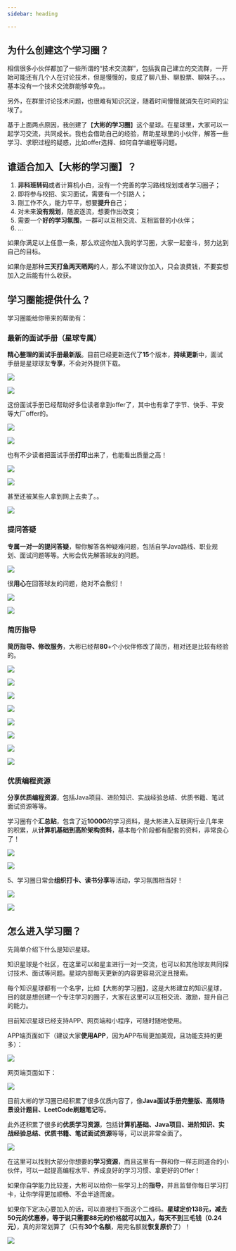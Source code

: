 ```yaml
---
sidebar: heading

---
```


## 为什么创建这个学习圈？

相信很多小伙伴都加了一些所谓的“技术交流群”，包括我自己建立的交流群，一开始可能还有几个人在讨论技术，但是慢慢的，变成了聊八卦、聊股票、聊妹子。。。基本没有一个技术交流群能够幸免。。

另外，在群里讨论技术问题，也很难有知识沉淀，随着时间慢慢就消失在时间的尘埃了。

基于上面两点原因，我创建了【**大彬的学习圈**】这个星球。在星球里，大家可以一起学习交流，共同成长。我也会借助自己的经验，帮助星球里的小伙伴，解答一些学习、求职过程的疑惑，比如offer选择、如何自学编程等问题。

## 谁适合加入【大彬的学习圈】？

1. **非科班转码**或者计算机小白，没有一个完善的学习路线规划或者学习圈子；
2. 即将参与校招、实习面试，需要有一个引路人；
3. 刚工作不久，能力平平，想要**提升**自己；
4. 对未来**没有规划**，随波逐流，想要作出改变；
5. 需要一个**好的学习氛围**，一群可以互相交流、互相监督的小伙伴；
6. ...

如果你满足以上任意一条，那么欢迎你加入我的学习圈，大家一起奋斗，努力达到自己的目标。

如果你是那种**三天打鱼两天晒网**的人，那么不建议你加入，只会浪费钱，不要妄想加入之后能有什么收获。

## 学习圈能提供什么？

学习圈能给你带来的帮助有：

### 最新的面试手册（星球专属）

**精心整理的面试手册最新版**。目前已经更新迭代了**15**个版本，**持续更新**中，面试手册是星球球友**专享**，不会对外提供下载。

![](http://img.dabin-coder.cn/image/image-20220316234337881.png)

![](http://img.dabin-coder.cn/image/image-20211127150136157.png)

这份面试手册已经帮助好多位读者拿到offer了，其中也有拿了字节、快手、平安等大厂offer的。

![](http://img.topjavaer.cn/img/看面试手册找到工作.jpg)

![](http://img.topjavaer.cn/img/非科班拿到平安offer.jpg)

也有不少读者把面试手册**打印**出来了，也能看出质量之高！

![](http://img.topjavaer.cn/img/面试手册打印2.jpg)

![](http://img.topjavaer.cn/img/面试手册打印.jpg)

甚至还被某些人拿到网上去卖了。。

![](http://img.topjavaer.cn/img/网上倒卖资料.jpg)

### 提问答疑

**专属一对一的提问答疑**，帮你解答各种疑难问题，包括自学Java路线、职业规划、面试问题等等。大彬会优先解答球友的问题。

![](http://img.topjavaer.cn/img/双非生物转码.png)

很**用心**在回答球友的问题，绝对不会敷衍！

![](http://img.topjavaer.cn/img/offer咨询.jpg)

![](http://img.topjavaer.cn/img/35技术提升.jpg)

### 简历指导

**简历指导、修改服务**，大彬已经帮**80**+个小伙伴修改了简历，相对还是比较有经验的。

![](http://img.topjavaer.cn/img/简历修改2.png)

![](http://img.topjavaer.cn/img/简历修改3.png)

![](http://img.topjavaer.cn/img/image-20221218172316379.png)

![](http://img.topjavaer.cn/img/image-20221218172334639.png)

![](http://img.topjavaer.cn/img/简历修改4.png)

![](http://img.topjavaer.cn/img/简历修改5.png)

![](http://img.topjavaer.cn/img/23届-天津工业大学-主修课程-点评.jpg)

![](http://img.topjavaer.cn/img/简历修改1.png)

### 优质编程资源

**分享优质编程资源**，包括Java项目、进阶知识、实战经验总结、优质书籍、笔试面试资源等等。

学习圈有个**汇总贴**，包含了近**1000G**的学习资料，是大彬进入互联网行业几年来的积累，从**计算机基础到高阶架构资料**，基本每个阶段都有配套的资料，非常良心了！

![](http://img.topjavaer.cn/img/学习资源.png)

![](http://img.topjavaer.cn/img/image-20221214001450622.png)

5、学习圈日常会**组织打卡、读书分享**等活动，学习氛围相当好！

![](http://img.topjavaer.cn/img/image-20221217221807364.png)

![](http://img.topjavaer.cn/img/星球学习氛围.png)

## 怎么进入学习圈？

先简单介绍下什么是知识星球。

知识星球是个社区，在这里可以和星主进行一对一交流，也可以和其他球友共同探讨技术、面试等问题。星球内部每天更新的内容更容易沉淀且搜索。

每个知识星球都有一个名字，比如【大彬的学习圈】，这是大彬建立的知识星球，目的就是想创建一个专注学习的圈子，大家在这里可以互相交流、激励，提升自己的能力。

目前知识星球已经支持APP、网页端和小程序，可随时随地使用。

APP端页面如下（建议大家**使用APP**，因为APP布局更加美观，且功能支持的更多）：

![](http://img.topjavaer.cn/img/星球app界面1.png)

网页端页面如下：

![](http://img.topjavaer.cn/img/星球网页版界面.png)

目前大彬的学习圈已经积累了很多优质内容了，像**Java面试手册完整版、高频场景设计题目、LeetCode刷题笔记**等。

此外还积累了很多的**优质学习资源**，包括**计算机基础、Java项目、进阶知识、实战经验总结、优质书籍、笔试面试资源**等等，可以说非常全面了。

![](http://img.topjavaer.cn/img/image-20221211175158269.png)

在这里可以找到大部分你想要的**学习资源**，而且这里有一群和你一样志同道合的小伙伴，可以一起提高编程水平、养成良好的学习习惯、拿更好的Offer！

如果你自学能力比较差，大彬可以给你一些学习上的**指导**，并且监督你每日学习打卡，让你学得更加顺畅、不会半途而废。

如果你下定决心要加入的话，可以直接扫下面这个二维码。**星球定价138元，减去50元的优惠券，等于说只需要88元的价格就可以加入，每天不到三毛钱（0.24元）**，真的非常划算了（只有**30个名额**，用完名额就**恢复原价**了）！

![](http://img.topjavaer.cn/img/星球优惠券.png)